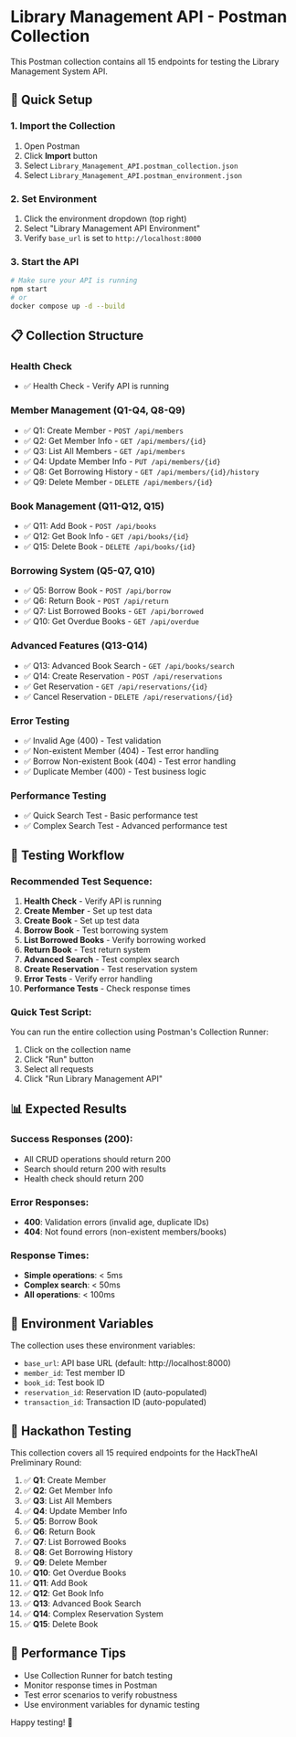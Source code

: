 # Library Management API - Postman Collection

This Postman collection contains all 15 endpoints for testing the Library Management System API.

## 🚀 Quick Setup

### 1. Import the Collection
1. Open Postman
2. Click **Import** button
3. Select `Library_Management_API.postman_collection.json`
4. Select `Library_Management_API.postman_environment.json`

### 2. Set Environment
1. Click the environment dropdown (top right)
2. Select "Library Management API Environment"
3. Verify `base_url` is set to `http://localhost:8000`

### 3. Start the API
```bash
# Make sure your API is running
npm start
# or
docker compose up -d --build
```

## 📋 Collection Structure

### **Health Check**
- ✅ Health Check - Verify API is running

### **Member Management (Q1-Q4, Q8-Q9)**
- ✅ Q1: Create Member - `POST /api/members`
- ✅ Q2: Get Member Info - `GET /api/members/{id}`
- ✅ Q3: List All Members - `GET /api/members`
- ✅ Q4: Update Member Info - `PUT /api/members/{id}`
- ✅ Q8: Get Borrowing History - `GET /api/members/{id}/history`
- ✅ Q9: Delete Member - `DELETE /api/members/{id}`

### **Book Management (Q11-Q12, Q15)**
- ✅ Q11: Add Book - `POST /api/books`
- ✅ Q12: Get Book Info - `GET /api/books/{id}`
- ✅ Q15: Delete Book - `DELETE /api/books/{id}`

### **Borrowing System (Q5-Q7, Q10)**
- ✅ Q5: Borrow Book - `POST /api/borrow`
- ✅ Q6: Return Book - `POST /api/return`
- ✅ Q7: List Borrowed Books - `GET /api/borrowed`
- ✅ Q10: Get Overdue Books - `GET /api/overdue`

### **Advanced Features (Q13-Q14)**
- ✅ Q13: Advanced Book Search - `GET /api/books/search`
- ✅ Q14: Create Reservation - `POST /api/reservations`
- ✅ Get Reservation - `GET /api/reservations/{id}`
- ✅ Cancel Reservation - `DELETE /api/reservations/{id}`

### **Error Testing**
- ✅ Invalid Age (400) - Test validation
- ✅ Non-existent Member (404) - Test error handling
- ✅ Borrow Non-existent Book (404) - Test error handling
- ✅ Duplicate Member (400) - Test business logic

### **Performance Testing**
- ✅ Quick Search Test - Basic performance test
- ✅ Complex Search Test - Advanced performance test

## 🧪 Testing Workflow

### **Recommended Test Sequence:**

1. **Health Check** - Verify API is running
2. **Create Member** - Set up test data
3. **Create Book** - Set up test data
4. **Borrow Book** - Test borrowing system
5. **List Borrowed Books** - Verify borrowing worked
6. **Return Book** - Test return system
7. **Advanced Search** - Test complex search
8. **Create Reservation** - Test reservation system
9. **Error Tests** - Verify error handling
10. **Performance Tests** - Check response times

### **Quick Test Script:**
You can run the entire collection using Postman's Collection Runner:
1. Click on the collection name
2. Click "Run" button
3. Select all requests
4. Click "Run Library Management API"

## 📊 Expected Results

### **Success Responses (200):**
- All CRUD operations should return 200
- Search should return 200 with results
- Health check should return 200

### **Error Responses:**
- **400**: Validation errors (invalid age, duplicate IDs)
- **404**: Not found errors (non-existent members/books)

### **Response Times:**
- **Simple operations**: < 5ms
- **Complex search**: < 50ms
- **All operations**: < 100ms

## 🔧 Environment Variables

The collection uses these environment variables:
- `base_url`: API base URL (default: http://localhost:8000)
- `member_id`: Test member ID
- `book_id`: Test book ID
- `reservation_id`: Reservation ID (auto-populated)
- `transaction_id`: Transaction ID (auto-populated)

## 🎯 Hackathon Testing

This collection covers all 15 required endpoints for the HackTheAI Preliminary Round:

1. ✅ **Q1**: Create Member
2. ✅ **Q2**: Get Member Info
3. ✅ **Q3**: List All Members
4. ✅ **Q4**: Update Member Info
5. ✅ **Q5**: Borrow Book
6. ✅ **Q6**: Return Book
7. ✅ **Q7**: List Borrowed Books
8. ✅ **Q8**: Get Borrowing History
9. ✅ **Q9**: Delete Member
10. ✅ **Q10**: Get Overdue Books
11. ✅ **Q11**: Add Book
12. ✅ **Q12**: Get Book Info
13. ✅ **Q13**: Advanced Book Search
14. ✅ **Q14**: Complex Reservation System
15. ✅ **Q15**: Delete Book

## 🚀 Performance Tips

- Use Collection Runner for batch testing
- Monitor response times in Postman
- Test error scenarios to verify robustness
- Use environment variables for dynamic testing

Happy testing! 🎉
